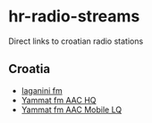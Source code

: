 # hr-radio-streams
Direct links to croatian radio stations

## Croatia

* [laganini fm](194.145.208.251:8000)
* [Yammat fm AAC HQ](https://streaming.radio.co/s5ad4b474a/listen)
* [Yammat fm AAC Mobile LQ](https://streaming.radio.co/s5ad4b474a/low)
